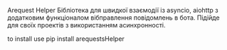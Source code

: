 Arequest Helper
Бібліотека для швидкої взаємодії із asyncio, aiohttp з додатковим функціоналом вібправлення повідомлень в бота. 
Підійде для своїх проектів з використанням асинхронності.

to install use 
pip install arequestsHelper

